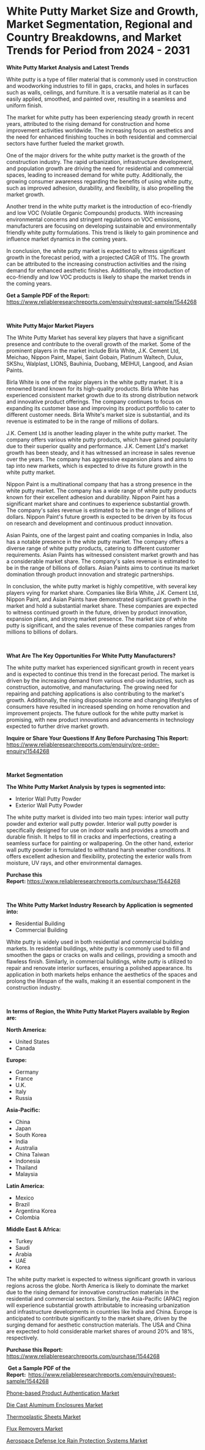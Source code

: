 <p><h1>White Putty Market Size and Growth, Market Segmentation, Regional and Country Breakdowns, and Market Trends for Period from 2024 -  2031</h1></p><p><strong>White Putty Market Analysis and Latest Trends</strong></p>
<p><p>White putty is a type of filler material that is commonly used in construction and woodworking industries to fill in gaps, cracks, and holes in surfaces such as walls, ceilings, and furniture. It is a versatile material as it can be easily applied, smoothed, and painted over, resulting in a seamless and uniform finish.</p><p>The market for white putty has been experiencing steady growth in recent years, attributed to the rising demand for construction and home improvement activities worldwide. The increasing focus on aesthetics and the need for enhanced finishing touches in both residential and commercial sectors have further fueled the market growth.</p><p>One of the major drivers for the white putty market is the growth of the construction industry. The rapid urbanization, infrastructure development, and population growth are driving the need for residential and commercial spaces, leading to increased demand for white putty. Additionally, the growing consumer awareness regarding the benefits of using white putty, such as improved adhesion, durability, and flexibility, is also propelling the market growth.</p><p>Another trend in the white putty market is the introduction of eco-friendly and low VOC (Volatile Organic Compounds) products. With increasing environmental concerns and stringent regulations on VOC emissions, manufacturers are focusing on developing sustainable and environmentally friendly white putty formulations. This trend is likely to gain prominence and influence market dynamics in the coming years.</p><p>In conclusion, the white putty market is expected to witness significant growth in the forecast period, with a projected CAGR of 11%. The growth can be attributed to the increasing construction activities and the rising demand for enhanced aesthetic finishes. Additionally, the introduction of eco-friendly and low VOC products is likely to shape the market trends in the coming years.</p></p>
<p><strong>Get a Sample PDF of the Report:&nbsp;</strong> <a href="https://www.reliableresearchreports.com/enquiry/request-sample/1544268">https://www.reliableresearchreports.com/enquiry/request-sample/1544268</a></p>
<p>&nbsp;</p>
<p><strong>White Putty Major Market Players</strong></p>
<p><p>The White Putty Market has several key players that have a significant presence and contribute to the overall growth of the market. Some of the prominent players in the market include Birla White, J.K. Cement Ltd, Meichao, Nippon Paint, Mapei, Saint Gobain, Platinum Waltech, Dulux, SKShu, Walplast, LIONS, Bauhinia, Duobang, MEIHUI, Langood, and Asian Paints.</p><p>Birla White is one of the major players in the white putty market. It is a renowned brand known for its high-quality products. Birla White has experienced consistent market growth due to its strong distribution network and innovative product offerings. The company continues to focus on expanding its customer base and improving its product portfolio to cater to different customer needs. Birla White's market size is substantial, and its revenue is estimated to be in the range of millions of dollars.</p><p>J.K. Cement Ltd is another leading player in the white putty market. The company offers various white putty products, which have gained popularity due to their superior quality and performance. J.K. Cement Ltd's market growth has been steady, and it has witnessed an increase in sales revenue over the years. The company has aggressive expansion plans and aims to tap into new markets, which is expected to drive its future growth in the white putty market.</p><p>Nippon Paint is a multinational company that has a strong presence in the white putty market. The company has a wide range of white putty products known for their excellent adhesion and durability. Nippon Paint has a significant market share and continues to experience substantial growth. The company's sales revenue is estimated to be in the range of billions of dollars. Nippon Paint's future growth is expected to be driven by its focus on research and development and continuous product innovation.</p><p>Asian Paints, one of the largest paint and coating companies in India, also has a notable presence in the white putty market. The company offers a diverse range of white putty products, catering to different customer requirements. Asian Paints has witnessed consistent market growth and has a considerable market share. The company's sales revenue is estimated to be in the range of billions of dollars. Asian Paints aims to continue its market domination through product innovation and strategic partnerships.</p><p>In conclusion, the white putty market is highly competitive, with several key players vying for market share. Companies like Birla White, J.K. Cement Ltd, Nippon Paint, and Asian Paints have demonstrated significant growth in the market and hold a substantial market share. These companies are expected to witness continued growth in the future, driven by product innovation, expansion plans, and strong market presence. The market size of white putty is significant, and the sales revenue of these companies ranges from millions to billions of dollars.</p></p>
<p>&nbsp;</p>
<p><strong>What Are The Key Opportunities For White Putty Manufacturers?</strong></p>
<p><p>The white putty market has experienced significant growth in recent years and is expected to continue this trend in the forecast period. The market is driven by the increasing demand from various end-use industries, such as construction, automotive, and manufacturing. The growing need for repairing and patching applications is also contributing to the market's growth. Additionally, the rising disposable income and changing lifestyles of consumers have resulted in increased spending on home renovation and improvement projects. The future outlook for the white putty market is promising, with new product innovations and advancements in technology expected to further drive market growth.</p></p>
<p><strong>Inquire or Share Your Questions If Any Before Purchasing This Report:</strong> <a href="https://www.reliableresearchreports.com/enquiry/pre-order-enquiry/1544268">https://www.reliableresearchreports.com/enquiry/pre-order-enquiry/1544268</a></p>
<p>&nbsp;</p>
<p><strong>Market Segmentation</strong></p>
<p><strong>The White Putty Market Analysis by types is segmented into:</strong></p>
<p><ul><li>Interior Wall Putty Powder</li><li>Exterior Wall Putty Powder</li></ul></p>
<p><p>The white putty market is divided into two main types: interior wall putty powder and exterior wall putty powder. Interior wall putty powder is specifically designed for use on indoor walls and provides a smooth and durable finish. It helps to fill in cracks and imperfections, creating a seamless surface for painting or wallpapering. On the other hand, exterior wall putty powder is formulated to withstand harsh weather conditions. It offers excellent adhesion and flexibility, protecting the exterior walls from moisture, UV rays, and other environmental damages.</p></p>
<p><strong>Purchase this Report:&nbsp;</strong><a href="https://www.reliableresearchreports.com/purchase/1544268">https://www.reliableresearchreports.com/purchase/1544268</a></p>
<p>&nbsp;</p>
<p><strong>The White Putty Market Industry Research by Application is segmented into:</strong></p>
<p><ul><li>Residential Building</li><li>Commercial Building</li></ul></p>
<p><p>White putty is widely used in both residential and commercial building markets. In residential buildings, white putty is commonly used to fill and smoothen the gaps or cracks on walls and ceilings, providing a smooth and flawless finish. Similarly, in commercial buildings, white putty is utilized to repair and renovate interior surfaces, ensuring a polished appearance. Its application in both markets helps enhance the aesthetics of the spaces and prolong the lifespan of the walls, making it an essential component in the construction industry.</p></p>
<p>&nbsp;</p>
<p><strong>In terms of Region, the White Putty Market Players available by Region are:</strong></p>
<p>
    <p> <strong> North America: </strong>
        <ul>
            <li>United States</li>
            <li>Canada</li>
        </ul>
        </p> 
    <p> <strong> Europe: </strong>
        <ul>
            <li>Germany</li>
            <li>France</li>
            <li>U.K.</li>
            <li>Italy</li>
            <li>Russia</li>
        </ul>
        </p> 
    <p> <strong> Asia-Pacific: </strong>
        <ul>
            <li>China</li>
            <li>Japan</li>
            <li>South Korea</li>
            <li>India</li>
            <li>Australia</li>
            <li>China Taiwan</li>
            <li>Indonesia</li>
            <li>Thailand</li>
            <li>Malaysia</li>
        </ul>
        </p> 
    <p> <strong> Latin America: </strong>
        <ul>
            <li>Mexico</li>
            <li>Brazil</li>
            <li>Argentina Korea</li>
            <li>Colombia</li>
        </ul>
        </p> 
    <p> <strong> Middle East & Africa: </strong>
        <ul>
            <li>Turkey</li>
            <li>Saudi</li>
            <li>Arabia</li>
            <li>UAE</li>
            <li>Korea</li>
        </ul>
    </p>
    </p>
<p><p>The white putty market is expected to witness significant growth in various regions across the globe. North America is likely to dominate the market due to the rising demand for innovative construction materials in the residential and commercial sectors. Similarly, the Asia-Pacific (APAC) region will experience substantial growth attributable to increasing urbanization and infrastructure developments in countries like India and China. Europe is anticipated to contribute significantly to the market share, driven by the surging demand for aesthetic construction materials. The USA and China are expected to hold considerable market shares of around 20% and 18%, respectively.</p></p>
<p><strong>Purchase this Report: </strong><a href="https://www.reliableresearchreports.com/purchase/1544268">https://www.reliableresearchreports.com/purchase/1544268</a></p>
<p>&nbsp;<strong>Get a Sample PDF of the Report:&nbsp;&nbsp;</strong><a href="https://www.reliableresearchreports.com/enquiry/request-sample/1544268">https://www.reliableresearchreports.com/enquiry/request-sample/1544268</a></p>
<p><strong></strong></p>
<p><p><a href="https://github.com/ruslanpoljakovrd177/Market-Research-Report-List-2/blob/main/phone-based-product-authentication-market.md">Phone-based Product Authentication Market</a></p><p><a href="https://medium.com/p/0102ddaccb28/edit">Die Cast Aluminum Enclosures Market</a></p><p><a href="https://medium.com/p/487d14f939d3/edit">Thermoplastic Sheets Market</a></p><p><a href="https://medium.com/p/9e43d8c00273/edit">Flux Removers Market</a></p><p><a href="https://github.com/grishafomin4852/Market-Research-Report-List-2/blob/main/aerospace-defense-ice-rain-protection-systems-market.md">Aerospace Defense Ice Rain Protection Systems Market</a></p></p>